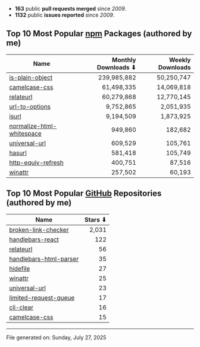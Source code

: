 - **163** public **pull requests merged** since *2009*.
- **1132** public **issues reported** since *2009*.

## Top 10 Most Popular [npm](https://npmjs.com) Packages (authored by me)

| Name | Monthly Downloads ⬇ | Weekly Downloads |
| ---- | -------------------: | ---------------: |
| [is-plain-object](https://www.npmjs.com/package/is-plain-object) | 239,985,882 | 50,250,747 |
| [camelcase-css](https://www.npmjs.com/package/camelcase-css) | 61,498,335 | 14,069,818 |
| [relateurl](https://www.npmjs.com/package/relateurl) | 60,279,868 | 12,770,145 |
| [url-to-options](https://www.npmjs.com/package/url-to-options) | 9,752,865 | 2,051,935 |
| [isurl](https://www.npmjs.com/package/isurl) | 9,194,509 | 1,873,925 |
| [normalize-html-whitespace](https://www.npmjs.com/package/normalize-html-whitespace) | 949,860 | 182,682 |
| [universal-url](https://www.npmjs.com/package/universal-url) | 609,529 | 105,761 |
| [hasurl](https://www.npmjs.com/package/hasurl) | 581,418 | 105,749 |
| [http-equiv-refresh](https://www.npmjs.com/package/http-equiv-refresh) | 400,751 | 87,516 |
| [winattr](https://www.npmjs.com/package/winattr) | 257,502 | 60,193 |

## Top 10 Most Popular [GitHub](https://github.com) Repositories (authored by me)

| Name | Stars ⬇ |
| ---- | -------: |
| [broken-link-checker](https://github.com/stevenvachon/broken-link-checker) | 2,031 |
| [handlebars-react](https://github.com/stevenvachon/handlebars-react) | 122 |
| [relateurl](https://github.com/stevenvachon/relateurl) | 56 |
| [handlebars-html-parser](https://github.com/stevenvachon/handlebars-html-parser) | 35 |
| [hidefile](https://github.com/stevenvachon/hidefile) | 27 |
| [winattr](https://github.com/stevenvachon/winattr) | 25 |
| [universal-url](https://github.com/stevenvachon/universal-url) | 23 |
| [limited-request-queue](https://github.com/stevenvachon/limited-request-queue) | 17 |
| [cli-clear](https://github.com/stevenvachon/cli-clear) | 16 |
| [camelcase-css](https://github.com/stevenvachon/camelcase-css) | 15 |

---
File generated on: Sunday, July 27, 2025